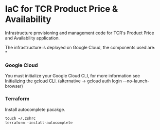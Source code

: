 # IaC for TCR Product Price & Availability

Infrastructure provisioning and management code for TCR's Product Price and Availability application. 


The infrastructure is deployed on Google Cloud, the components used are:
* 

### Google Cloud

You must initialize your Google Cloud CLI, for more information see [Initializing the gcloud CLI](https://cloud.google.com/sdk/docs/initializing).  (alternative -> gcloud auth login --no-launch-browser)


### Terraform
Install autocomplete pacakge.

    touch ~/.zshrc
    terraform -install-autocomplete

